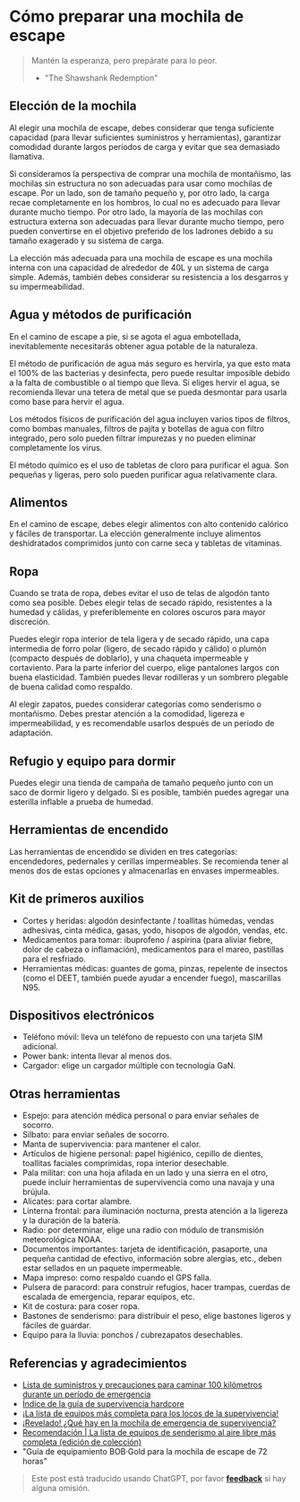 # Cómo preparar una mochila de escape

> Mantén la esperanza, pero prepárate para lo peor.
> - "The Shawshank Redemption"

## Elección de la mochila

Al elegir una mochila de escape, debes considerar que tenga suficiente capacidad (para llevar suficientes suministros y herramientas), garantizar comodidad durante largos períodos de carga y evitar que sea demasiado llamativa.

Si consideramos la perspectiva de comprar una mochila de montañismo, las mochilas sin estructura no son adecuadas para usar como mochilas de escape. Por un lado, son de tamaño pequeño y, por otro lado, la carga recae completamente en los hombros, lo cual no es adecuado para llevar durante mucho tiempo. Por otro lado, la mayoría de las mochilas con estructura externa son adecuadas para llevar durante mucho tiempo, pero pueden convertirse en el objetivo preferido de los ladrones debido a su tamaño exagerado y su sistema de carga.

La elección más adecuada para una mochila de escape es una mochila interna con una capacidad de alrededor de 40L y un sistema de carga simple. Además, también debes considerar su resistencia a los desgarros y su impermeabilidad.

## Agua y métodos de purificación

En el camino de escape a pie, si se agota el agua embotellada, inevitablemente necesitarás obtener agua potable de la naturaleza.

El método de purificación de agua más seguro es hervirla, ya que esto mata el 100% de las bacterias y desinfecta, pero puede resultar imposible debido a la falta de combustible o al tiempo que lleva. Si eliges hervir el agua, se recomienda llevar una tetera de metal que se pueda desmontar para usarla como base para hervir el agua.

Los métodos físicos de purificación del agua incluyen varios tipos de filtros, como bombas manuales, filtros de pajita y botellas de agua con filtro integrado, pero solo pueden filtrar impurezas y no pueden eliminar completamente los virus.

El método químico es el uso de tabletas de cloro para purificar el agua. Son pequeñas y ligeras, pero solo pueden purificar agua relativamente clara.

## Alimentos

En el camino de escape, debes elegir alimentos con alto contenido calórico y fáciles de transportar. La elección generalmente incluye alimentos deshidratados comprimidos junto con carne seca y tabletas de vitaminas.

## Ropa

Cuando se trata de ropa, debes evitar el uso de telas de algodón tanto como sea posible. Debes elegir telas de secado rápido, resistentes a la humedad y cálidas, y preferiblemente en colores oscuros para mayor discreción.

Puedes elegir ropa interior de tela ligera y de secado rápido, una capa intermedia de forro polar (ligero, de secado rápido y cálido) o plumón (compacto después de doblarlo), y una chaqueta impermeable y cortaviento. Para la parte inferior del cuerpo, elige pantalones largos con buena elasticidad. También puedes llevar rodilleras y un sombrero plegable de buena calidad como respaldo.

Al elegir zapatos, puedes considerar categorías como senderismo o montañismo. Debes prestar atención a la comodidad, ligereza e impermeabilidad, y es recomendable usarlos después de un período de adaptación.

## Refugio y equipo para dormir

Puedes elegir una tienda de campaña de tamaño pequeño junto con un saco de dormir ligero y delgado. Si es posible, también puedes agregar una esterilla inflable a prueba de humedad.

## Herramientas de encendido

Las herramientas de encendido se dividen en tres categorías: encendedores, pedernales y cerillas impermeables. Se recomienda tener al menos dos de estas opciones y almacenarlas en envases impermeables.

## Kit de primeros auxilios

- Cortes y heridas: algodón desinfectante / toallitas húmedas, vendas adhesivas, cinta médica, gasas, yodo, hisopos de algodón, vendas, etc.
- Medicamentos para tomar: ibuprofeno / aspirina (para aliviar fiebre, dolor de cabeza o inflamación), medicamentos para el mareo, pastillas para el resfriado.
- Herramientas médicas: guantes de goma, pinzas, repelente de insectos (como el DEET, también puede ayudar a encender fuego), mascarillas N95.

## Dispositivos electrónicos

- Teléfono móvil: lleva un teléfono de repuesto con una tarjeta SIM adicional.
- Power bank: intenta llevar al menos dos.
- Cargador: elige un cargador múltiple con tecnología GaN.

## Otras herramientas

- Espejo: para atención médica personal o para enviar señales de socorro.
- Silbato: para enviar señales de socorro.
- Manta de supervivencia: para mantener el calor.
- Artículos de higiene personal: papel higiénico, cepillo de dientes, toallitas faciales comprimidas, ropa interior desechable.
- Pala militar: con una hoja afilada en un lado y una sierra en el otro, puede incluir herramientas de supervivencia como una navaja y una brújula.
- Alicates: para cortar alambre.
- Linterna frontal: para iluminación nocturna, presta atención a la ligereza y la duración de la batería.
- Radio: por determinar, elige una radio con módulo de transmisión meteorológica NOAA.
- Documentos importantes: tarjeta de identificación, pasaporte, una pequeña cantidad de efectivo, información sobre alergias, etc., deben estar sellados en un paquete impermeable.
- Mapa impreso: como respaldo cuando el GPS falla.
- Pulsera de paracord: para construir refugios, hacer trampas, cuerdas de escalada de emergencia, reparar equipos, etc.
- Kit de costura: para coser ropa.
- Bastones de senderismo: para distribuir el peso, elige bastones ligeros y fáciles de guardar.
- Equipo para la lluvia: ponchos / cubrezapatos desechables.

## Referencias y agradecimientos

- [Lista de suministros y precauciones para caminar 100 kilómetros durante un período de emergencia](https://mp.weixin.qq.com/s/ysga1BXDQpRVofHTjlkqXg)
- [Índice de la guía de supervivencia hardcore](https://mp.weixin.qq.com/s/aahMSKVbSoc8Z9GzIOGTHA)
- [¡La lista de equipos más completa para los locos de la supervivencia!](https://mp.weixin.qq.com/s?__biz=MzU3MjU0Njc4NA==&mid=2247483690&idx=1&sn=b7e99bbab3f0b9797d4b1a4f3f148ec8&chksm=fcce0aa5cbb983b3226cc6ef0c90846ce47d86cf72427de22bea313992df826d3d57cc35354c&scene=21#wechat_redirect)
- [¡Revelado! ¿Qué hay en la mochila de emergencia de supervivencia?](https://zhuanlan.zhihu.com/p/141610739)
- [Recomendación | La lista de equipos de senderismo al aire libre más completa (edición de colección)](https://zhuanlan.zhihu.com/p/86673389)
- "Guía de equipamiento BOB·Gold para la mochila de escape de 72 horas"

> Este post está traducido usando ChatGPT, por favor [**feedback**](https://github.com/linyuxuanlin/Wiki_MkDocs/issues/new) si hay alguna omisión.